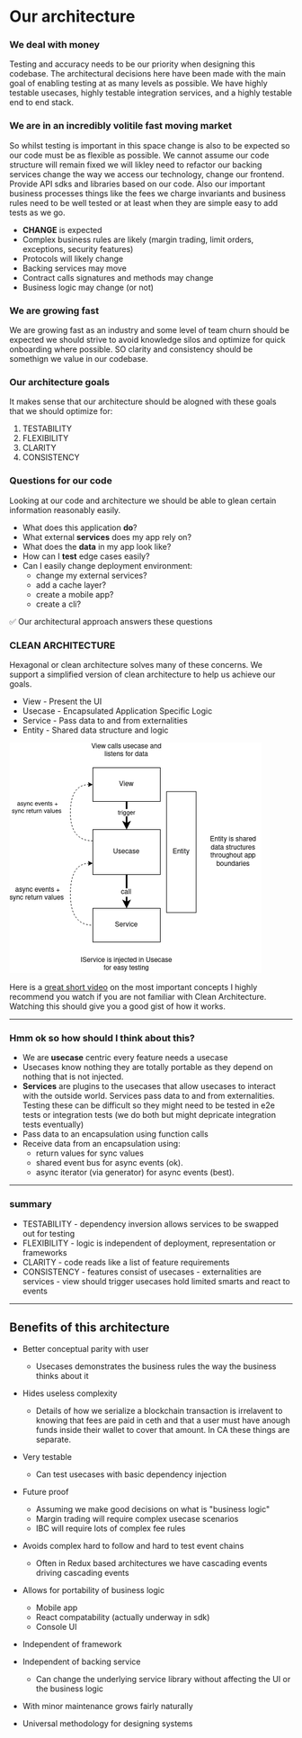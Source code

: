 # Our architecture

### We deal with money

Testing and accuracy needs to be our priority when designing this codebase. The architectural decisions here have been made with the main goal of enabling testing at as many levels as possible. We have highly testable usecases, highly testable integration services, and a highly testable end to end stack.

### We are in an incredibly volitile fast moving market

So whilst testing is important in this space change is also to be expected so our code must be as flexible as possible. We cannot assume our code structure will remain fixed we will likley need to refactor our backing services change the way we access our technology, change our frontend. Provide API sdks and libraries based on our code. Also our important business processes things like the fees we charge invariants and business rules need to be well tested or at least when they are simple easy to add tests as we go.

- **CHANGE** is expected
- Complex business rules are likely (margin trading, limit orders, exceptions, security features)
- Protocols will likely change
- Backing services may move
- Contract calls signatures and methods may change
- Business logic may change (or not)

### We are growing fast

We are growing fast as an industry and some level of team churn should be expected we should strive to avoid knowledge silos and optimize for quick onboarding where possible. SO clarity and consistency should be somethign we value in our codebase.

### Our architecture goals

It makes sense that our architecture should be alogned with these goals that we should optimize for:

1. TESTABILITY
1. FLEXIBILITY
1. CLARITY
1. CONSISTENCY

### Questions for our code

Looking at our code and architecture we should be able to glean certain information reasonably easily.

- What does this application **do**?
- What external **services** does my app rely on?
- What does the **data** in my app look like?
- How can I **test** edge cases easily?
- Can I easily change deployment environment:
  - change my external services?
  - add a cache layer?
  - create a mobile app?
  - create a cli?

✅ Our architectural approach answers these questions

### CLEAN ARCHITECTURE

Hexagonal or clean architecture solves many of these concerns. We support a simplified version of clean architecture to help us achieve our goals.

- View - Present the UI
- Usecase - Encapsulated Application Specific Logic
- Service - Pass data to and from externalities
- Entity - Shared data structure and logic

![Clean Flow.png](cleanflow.png)

Here is a [great short video](https://www.youtube.com/watch?v=CnailTcJV_U) on the most important concepts I highly recommend you watch if you are not familiar with Clean Architecture. Watching this should give you a good gist of how it works.

---

### Hmm ok so how should I think about this?

- We are **usecase** centric every feature needs a usecase
- Usecases know nothing they are totally portable as they depend on nothing that is not injected.
- **Services** are plugins to the usecases that allow usecases to interact with the outside world. Services pass data to and from externalities. Testing these can be difficult so they might need to be tested in e2e tests or integration tests (we do both but might depricate integration tests eventually)
- Pass data to an encapsulation using function calls
- Receive data from an encapsulation using:
  - return values for sync values
  - shared event bus for async events (ok).
  - async iterator (via generator) for async events (best).

---

### summary

- TESTABILITY - dependency inversion allows services to be swapped out for testing
- FLEXIBILITY - logic is independent of deployment, representation or frameworks
- CLARITY - code reads like a list of feature requirements
- CONSISTENCY - features consist of usecases - externalities are services - view should trigger usecases hold limited smarts and react to events

---

## Benefits of this architecture

- Better conceptual parity with user

  - Usecases demonstrates the business rules the way the business thinks about it

- Hides useless complexity

  - Details of how we serialize a blockchain transaction is irrelavent to knowing that fees are paid in ceth and that a user must have anough funds inside their wallet to cover that amount. In CA these things are separate.

- Very testable

  - Can test usecases with basic dependency injection

- Future proof

  - Assuming we make good decisions on what is "business logic"
  - Margin trading will require complex usecase scenarios
  - IBC will require lots of complex fee rules

- Avoids complex hard to follow and hard to test event chains

  - Often in Redux based architectures we have cascading events driving cascading events

- Allows for portability of business logic
  - Mobile app
  - React compatability (actually underway in sdk)
  - Console UI
- Independent of framework
- Independent of backing service
  - Can change the underlying service library without affecting the UI or the business logic
- With minor maintenance grows fairly naturally
- Universal methodology for designing systems
